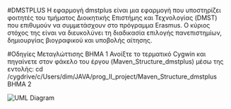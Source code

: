 #DMSTPLUS
Η εφαρμογή dmstplus είναι μια εφαρμογή που υποστηρίζει φοιτητές του τμήματος Διοικητικής Επιστήμης και Τεχνολογίας (DMST) 
που επιθυμούν να συμμετάσχουν στο πρόγραμμα Erasmus. Ο κύριος στόχος της είναι να διευκολύνει τη διαδικασία επιλογής πανεπιστημίων, 
δημιουργίας βιογραφικού και υποβολής αίτησης.

#Οδηγίες Μεταγλώττισης
ΒΗΜΑ 1
  Ανοίξτε το τερματικό Cygwin και πηγαίνετε στον φάκελο του έργου (Maven_Structure_dmstplus) μέσω της εντολής: 
         cd /cygdrive/c/Users/dim/JAVA/prog_II_project/Maven_Structure_dmstplus
ΒΗΜΑ 2 

![UML Diagram](src/main/resources/uml/UMLDiagram.jpg)
